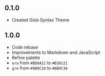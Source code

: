 ## 0.1.0
- Created *Gaia* Syntax Theme

## 1.0.0
- Code rebase
- Improvements to Markdown and JavaScript
- Refine palette
 - `ora` from `#BD8A21` to `#B38121`
 - `gre` from `#9B9C2A` to `#8B9C3A`
